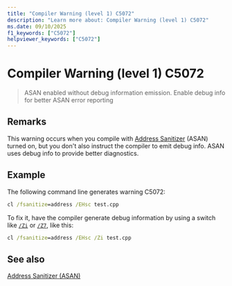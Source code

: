 ```yaml
---
title: "Compiler Warning (level 1) C5072"
description: "Learn more about: Compiler Warning (level 1) C5072"
ms.date: 09/10/2025
f1_keywords: ["C5072"]
helpviewer_keywords: ["C5072"]
---
```

# Compiler Warning (level 1) C5072

> ASAN enabled without debug information emission. Enable debug info for better ASAN error reporting

## Remarks

This warning occurs when you compile with [Address Sanitizer](../../sanitizers/asan.md) (ASAN) turned on, but you don't also instruct the compiler to emit debug info. ASAN uses debug info to provide better diagnostics.

## Example

The following command line generates warning C5072:

```cmd
cl /fsanitize=address /EHsc test.cpp
```

To fix it, have the compiler generate debug information by using a switch like [`/Zi`](../../build/reference/z7-zi-zi-debug-information-format.md#zi) or [`/Z7`](../../build/reference/z7-zi-zi-debug-information-format.md#z7), like this:

```cmd
cl /fsanitize=address /EHsc /Zi test.cpp
```

## See also

[Address Sanitizer (ASAN)](../../sanitizers/asan.md)

